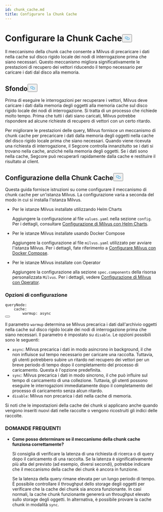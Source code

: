 ```yaml
---
id: chunk_cache.md
title: Configurare la Chunk Cache
---
```

<h1 id="Configure-Chunk-Cache" class="common-anchor-header">Configurare la Chunk Cache<button data-href="#Configure-Chunk-Cache" class="anchor-icon" translate="no">
      <svg translate="no"
        aria-hidden="true"
        focusable="false"
        height="20"
        version="1.1"
        viewBox="0 0 16 16"
        width="16"
      >
        <path
          fill="#0092E4"
          fill-rule="evenodd"
          d="M4 9h1v1H4c-1.5 0-3-1.69-3-3.5S2.55 3 4 3h4c1.45 0 3 1.69 3 3.5 0 1.41-.91 2.72-2 3.25V8.59c.58-.45 1-1.27 1-2.09C10 5.22 8.98 4 8 4H4c-.98 0-2 1.22-2 2.5S3 9 4 9zm9-3h-1v1h1c1 0 2 1.22 2 2.5S13.98 12 13 12H9c-.98 0-2-1.22-2-2.5 0-.83.42-1.64 1-2.09V6.25c-1.09.53-2 1.84-2 3.25C6 11.31 7.55 13 9 13h4c1.45 0 3-1.69 3-3.5S14.5 6 13 6z"
        ></path>
      </svg>
    </button></h1><p>Il meccanismo della chunk cache consente a Milvus di precaricare i dati nella cache sul disco rigido locale dei nodi di interrogazione prima che siano necessari. Questo meccanismo migliora significativamente le prestazioni di recupero dei vettori riducendo il tempo necessario per caricare i dati dal disco alla memoria.</p>
<h2 id="Background" class="common-anchor-header">Sfondo<button data-href="#Background" class="anchor-icon" translate="no">
      <svg translate="no"
        aria-hidden="true"
        focusable="false"
        height="20"
        version="1.1"
        viewBox="0 0 16 16"
        width="16"
      >
        <path
          fill="#0092E4"
          fill-rule="evenodd"
          d="M4 9h1v1H4c-1.5 0-3-1.69-3-3.5S2.55 3 4 3h4c1.45 0 3 1.69 3 3.5 0 1.41-.91 2.72-2 3.25V8.59c.58-.45 1-1.27 1-2.09C10 5.22 8.98 4 8 4H4c-.98 0-2 1.22-2 2.5S3 9 4 9zm9-3h-1v1h1c1 0 2 1.22 2 2.5S13.98 12 13 12H9c-.98 0-2-1.22-2-2.5 0-.83.42-1.64 1-2.09V6.25c-1.09.53-2 1.84-2 3.25C6 11.31 7.55 13 9 13h4c1.45 0 3-1.69 3-3.5S14.5 6 13 6z"
        ></path>
      </svg>
    </button></h2><p>Prima di eseguire le interrogazioni per recuperare i vettori, Milvus deve caricare i dati dalla memoria degli oggetti alla memoria cache sul disco rigido locale dei nodi di interrogazione. Si tratta di un processo che richiede molto tempo. Prima che tutti i dati siano caricati, Milvus potrebbe rispondere ad alcune richieste di recupero di vettori con un certo ritardo.</p>
<p>Per migliorare le prestazioni delle query, Milvus fornisce un meccanismo di chunk cache per precaricare i dati dalla memoria degli oggetti nella cache del disco rigido locale prima che siano necessari. Quando viene ricevuta una richiesta di interrogazione, il Segcore controlla innanzitutto se i dati si trovano nella cache, anziché nella memoria degli oggetti. Se i dati sono nella cache, Segcore può recuperarli rapidamente dalla cache e restituire il risultato al client.</p>
<h2 id="Configure-Chunk-Cache" class="common-anchor-header">Configurazione della Chunk Cache<button data-href="#Configure-Chunk-Cache" class="anchor-icon" translate="no">
      <svg translate="no"
        aria-hidden="true"
        focusable="false"
        height="20"
        version="1.1"
        viewBox="0 0 16 16"
        width="16"
      >
        <path
          fill="#0092E4"
          fill-rule="evenodd"
          d="M4 9h1v1H4c-1.5 0-3-1.69-3-3.5S2.55 3 4 3h4c1.45 0 3 1.69 3 3.5 0 1.41-.91 2.72-2 3.25V8.59c.58-.45 1-1.27 1-2.09C10 5.22 8.98 4 8 4H4c-.98 0-2 1.22-2 2.5S3 9 4 9zm9-3h-1v1h1c1 0 2 1.22 2 2.5S13.98 12 13 12H9c-.98 0-2-1.22-2-2.5 0-.83.42-1.64 1-2.09V6.25c-1.09.53-2 1.84-2 3.25C6 11.31 7.55 13 9 13h4c1.45 0 3-1.69 3-3.5S14.5 6 13 6z"
        ></path>
      </svg>
    </button></h2><p>Questa guida fornisce istruzioni su come configurare il meccanismo di chunk cache per un'istanza Milvus. La configurazione varia a seconda del modo in cui si installa l'istanza Milvus.</p>
<ul>
<li><p>Per le istanze Milvus installate utilizzando Helm Charts</p>
<p>Aggiungere la configurazione al file <code translate="no">values.yaml</code> nella sezione <code translate="no">config</code>. Per i dettagli, consultare <a href="/docs/it/configure-helm.md">Configurazione di Milvus con Helm Charts</a>.</p></li>
<li><p>Per le istanze Milvus installate usando Docker Compose</p>
<p>Aggiungere la configurazione al file <code translate="no">milvus.yaml</code> utilizzato per avviare l'istanza Milvus. Per i dettagli, fate riferimento a <a href="/docs/it/configure-docker.md">Configurare Milvus con Docker Compose</a>.</p></li>
<li><p>Per le istanze Milvus installate con Operator</p>
<p>Aggiungere la configurazione alla sezione <code translate="no">spec.components</code> della risorsa personalizzata <code translate="no">Milvus</code>. Per i dettagli, vedere <a href="/docs/it/configure_operator.md">Configurazione di Milvus con Operator</a>.</p></li>
</ul>
<h3 id="Configuration-options" class="common-anchor-header">Opzioni di configurazione</h3><pre><code translate="no" class="language-yaml"><span class="hljs-attr">queryNode:</span>
    <span class="hljs-attr">cache:</span>
        <span class="hljs-attr">warmup:</span> <span class="hljs-string">async</span>
<button class="copy-code-btn"></button></code></pre>
<p>Il parametro <code translate="no">warmup</code> determina se Milvus precarica i dati dall'archivio oggetti nella cache sul disco rigido locale dei nodi di interrogazione prima che siano necessari. Il parametro è impostato su <code translate="no">disable</code>. Le opzioni possibili sono le seguenti:</p>
<ul>
<li><code translate="no">async</code>: Milvus precarica i dati in modo asincrono in background, il che non influisce sul tempo necessario per caricare una raccolta. Tuttavia, gli utenti potrebbero subire un ritardo nel recupero dei vettori per un breve periodo di tempo dopo il completamento del processo di caricamento.  Questa è l'opzione predefinita.</li>
<li><code translate="no">sync</code>: Milvus precarica i dati in modo sincrono, il che può influire sul tempo di caricamento di una collezione. Tuttavia, gli utenti possono eseguire le interrogazioni immediatamente dopo il completamento del processo di caricamento senza alcun ritardo.</li>
<li><code translate="no">disable</code>: Milvus non precarica i dati nella cache di memoria.</li>
</ul>
<p>Si noti che le impostazioni della cache dei chunk si applicano anche quando vengono inseriti nuovi dati nelle raccolte o vengono ricostruiti gli indici delle raccolte.</p>
<h3 id="FAQ" class="common-anchor-header">DOMANDE FREQUENTI</h3><ul>
<li><p><strong>Come posso determinare se il meccanismo della chunk cache funziona correttamente?</strong></p>
<p>Si consiglia di verificare la latenza di una richiesta di ricerca o di query dopo il caricamento di una raccolta. Se la latenza è significativamente più alta del previsto (ad esempio, diversi secondi), potrebbe indicare che il meccanismo della cache dei chunk è ancora in funzione.</p>
<p>Se la latenza della query rimane elevata per un lungo periodo di tempo. È possibile controllare il throughput dello storage degli oggetti per verificare che la cache dei chunk sia ancora funzionante. In casi normali, la cache chunk funzionante genererà un throughput elevato sullo storage degli oggetti. In alternativa, è possibile provare la cache chunk in modalità <code translate="no">sync</code>.</p></li>
</ul>
